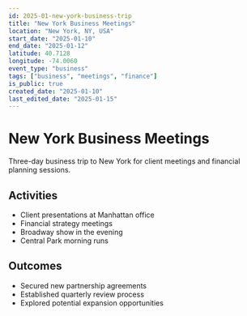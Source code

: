 ```yaml
---
id: 2025-01-new-york-business-trip
title: "New York Business Meetings"
location: "New York, NY, USA"
start_date: "2025-01-10"
end_date: "2025-01-12"
latitude: 40.7128
longitude: -74.0060
event_type: "business"
tags: ["business", "meetings", "finance"]
is_public: true
created_date: "2025-01-10"
last_edited_date: "2025-01-15"
---
```


# New York Business Meetings

Three-day business trip to New York for client meetings and financial planning sessions.

## Activities
- Client presentations at Manhattan office
- Financial strategy meetings
- Broadway show in the evening
- Central Park morning runs

## Outcomes
- Secured new partnership agreements
- Established quarterly review process
- Explored potential expansion opportunities
